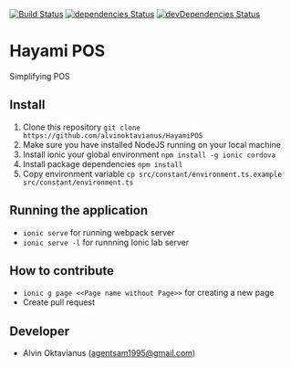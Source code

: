 [![Build Status](https://travis-ci.org/alvinoktavianus/HayamiPOS.svg?branch=master)](https://travis-ci.org/alvinoktavianus/HayamiPOS)
[![dependencies Status](https://david-dm.org/alvinoktavianus/HayamiPOS/status.svg)](https://david-dm.org/alvinoktavianus/HayamiPOS)
[![devDependencies Status](https://david-dm.org/alvinoktavianus/HayamiPOS/dev-status.svg)](https://david-dm.org/alvinoktavianus/HayamiPOS?type=dev)

# Hayami POS
Simplifying POS

## Install

1. Clone this repository `git clone https://github.com/alvinoktavianus/HayamiPOS`
2. Make sure you have installed NodeJS running on your local machine
3. Install ionic your global environment `npm install -g ionic cordova`
4. Install package dependencies `npm install`
5. Copy environment variable `cp src/constant/environment.ts.example src/constant/environment.ts`

## Running the application
* `ionic serve` for running webpack server
* `ionic serve -l` for runnning Ionic lab server

## How to contribute
* `ionic g page <<Page name without Page>>` for creating a new page
* Create pull request

## Developer
* Alvin Oktavianus (agentsam1995@gmail.com)
